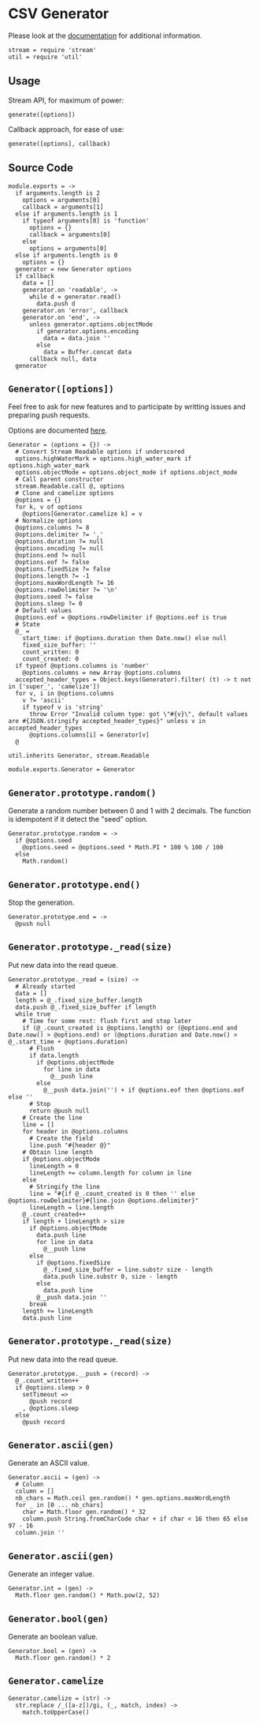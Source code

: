 

# CSV Generator

Please look at the [documentation](https://csv.js.org/generate/) for additional information.

    stream = require 'stream'
    util = require 'util'

## Usage  

Stream API, for maximum of power:

`generate([options])`

Callback approach, for ease of use:

`generate([options], callback)`

## Source Code

    module.exports = ->
      if arguments.length is 2
        options = arguments[0]
        callback = arguments[1]
      else if arguments.length is 1
        if typeof arguments[0] is 'function'
          options = {}
          callback = arguments[0]
        else
          options = arguments[0]
      else if arguments.length is 0
        options = {}
      generator = new Generator options
      if callback
        data = []
        generator.on 'readable', ->
          while d = generator.read()
            data.push d
        generator.on 'error', callback
        generator.on 'end', ->
          unless generator.options.objectMode
            if generator.options.encoding
              data = data.join ''
            else
              data = Buffer.concat data
          callback null, data
      generator

## `Generator([options])`

Feel free to ask for new features and to participate by writting issues and preparing push requests.

Options are documented [here](http://csv.js.org/generate/options/).

    Generator = (options = {}) ->
      # Convert Stream Readable options if underscored
      options.highWaterMark = options.high_water_mark if options.high_water_mark
      options.objectMode = options.object_mode if options.object_mode
      # Call parent constructor
      stream.Readable.call @, options
      # Clone and camelize options
      @options = {}
      for k, v of options
        @options[Generator.camelize k] = v
      # Normalize options
      @options.columns ?= 8
      @options.delimiter ?= ','
      @options.duration ?= null
      @options.encoding ?= null
      @options.end ?= null
      @options.eof ?= false
      @options.fixedSize ?= false
      @options.length ?= -1
      @options.maxWordLength ?= 16
      @options.rowDelimiter ?= '\n'
      @options.seed ?= false
      @options.sleep ?= 0
      # Default values
      @options.eof = @options.rowDelimiter if @options.eof is true
      # State
      @_ =
        start_time: if @options.duration then Date.now() else null
        fixed_size_buffer: ''
        count_written: 0
        count_created: 0
      if typeof @options.columns is 'number'
        @options.columns = new Array @options.columns
      accepted_header_types = Object.keys(Generator).filter( (t) -> t not in ['super_', 'camelize'])
      for v, i in @options.columns
        v ?= 'ascii'
        if typeof v is 'string'
          throw Error "Invalid column type: got \"#{v}\", default values are #{JSON.stringify accepted_header_types}" unless v in accepted_header_types
          @options.columns[i] = Generator[v]
      @

    util.inherits Generator, stream.Readable
    
    module.exports.Generator = Generator

## `Generator.prototype.random()`

Generate a random number between 0 and 1 with 2 decimals. The function is idempotent if it detect the "seed" option.

    Generator.prototype.random = ->
      if @options.seed
        @options.seed = @options.seed * Math.PI * 100 % 100 / 100
      else
        Math.random()

## `Generator.prototype.end()`

Stop the generation.

    Generator.prototype.end = ->
      @push null

## `Generator.prototype._read(size)`

Put new data into the read queue.

    Generator.prototype._read = (size) ->
      # Already started
      data = []
      length = @_.fixed_size_buffer.length
      data.push @_.fixed_size_buffer if length
      while true
        # Time for some rest: flush first and stop later
        if (@_.count_created is @options.length) or (@options.end and Date.now() > @options.end) or (@options.duration and Date.now() > @_.start_time + @options.duration)
          # Flush
          if data.length
            if @options.objectMode
              for line in data
                @__push line
            else
              @__push data.join('') + if @options.eof then @options.eof else ''
          # Stop
          return @push null
        # Create the line
        line = []
        for header in @options.columns
          # Create the field
          line.push "#{header @}"
        # Obtain line length
        if @options.objectMode
          lineLength = 0
          lineLength += column.length for column in line
        else
          # Stringify the line
          line = "#{if @_.count_created is 0 then '' else @options.rowDelimiter}#{line.join @options.delimiter}"
          lineLength = line.length
        @_.count_created++
        if length + lineLength > size
          if @options.objectMode
            data.push line
            for line in data
              @__push line
          else
            if @options.fixedSize
              @_.fixed_size_buffer = line.substr size - length
              data.push line.substr 0, size - length
            else
              data.push line
            @__push data.join ''
          break
        length += lineLength
        data.push line

## `Generator.prototype._read(size)`

Put new data into the read queue.

    Generator.prototype.__push = (record) ->
      @_.count_written++
      if @options.sleep > 0
        setTimeout =>
          @push record
        , @options.sleep
      else
        @push record

## `Generator.ascii(gen)`

Generate an ASCII value.

    Generator.ascii = (gen) ->
      # Column
      column = []
      nb_chars = Math.ceil gen.random() * gen.options.maxWordLength
      for _ in [0 ... nb_chars]
        char = Math.floor gen.random() * 32
        column.push String.fromCharCode char + if char < 16 then 65 else 97 - 16
      column.join ''

## `Generator.ascii(gen)`

Generate an integer value.

    Generator.int = (gen) ->
      Math.floor gen.random() * Math.pow(2, 52)

## `Generator.bool(gen)`

Generate an boolean value.

    Generator.bool = (gen) ->
      Math.floor gen.random() * 2

## `Generator.camelize`

    Generator.camelize = (str) ->
      str.replace /_([a-z])/gi, (_, match, index) ->
        match.toUpperCase()
